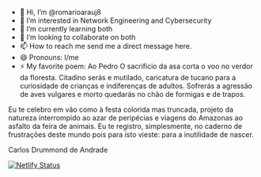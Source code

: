 - 👋 Hi, I’m @romarioarauj8
- 👀 I’m interested in Network Engineering and Cybersecurity
- 🌱 I’m currently learning both
- 💞️ I’m looking to collaborate on both
- 📫 How to reach me send me a direct message here.
- 😄 Pronouns: I/me
- ⚡ My favorite poem: 
Ao Pedro
O sacrifício da asa corta o voo
no verdor da floresta. Citadino
serás e mutilado,
caricatura de tucano
para a curiosidade de crianças
e indiferenças de adultos.
Sofrerás a agressão de aves vulgares
e morto quedarás
no chão de formigas e de trapos.

Eu te celebro em vão
como à festa colorida mas truncada,
projeto da natureza interrompido
ao azar de peripécias e viagens
do Amazonas ao asfalto
da feira de animais.
Eu te registro, simplesmente,
no caderno de frustrações deste mundo
pois para isto vieste:
para a inutilidade de nascer.

Carlos Drummond de Andrade

[![Netlify Status](https://api.netlify.com/api/v1/badges/225a9edd-9acc-4ded-b21a-f3edf7ed75a1/deploy-status)](https://app.netlify.com/sites/romarioaraujo/deploys)

<!---
romarioarauj8/romarioarauj8 is a ✨ special ✨ repository because its `README.md` (this file) appears on your GitHub profile.
You can click the Preview link to take a look at your changes.
--->

